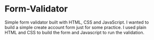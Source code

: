 # Form-Validator
Simple form validator built with HTML, CSS and JavaScript.
I wanted to build a simple create account form just for some practice. I used plain HTML and CSS to build the form and Javascript to run the validation.
